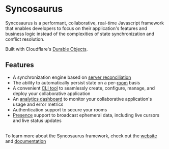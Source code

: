 # Syncosaurus

Syncosaurus is a performant, collaborative, real-time Javascript framework that enables developers to focus on their application's features and business logic instead of the complexities of state synchronization and conflict resolution.

Built with Cloudflare's [Durable Objects](https://developers.cloudflare.com/durable-objects/).

## Features

- A synchronization engine based on [server reconciliation](https://gabrielgambetta.com/client-side-prediction-server-reconciliation.html)
- The ability to automatically persist state on a per-[room](https://syncosaurus.github.io/docs/category/core-concepts/rooms) basis
- A convenient [CLI tool](https://github.com/syncosaurus/syncosaurus-cli) to seamlessly create, configure, manage, and deploy your collaborative application
- An [analytics dashboard](https://github.com/syncosaurus/syncosaurus-dashboard) to monitor your collaborative application's usage and error metrics
- Authentication support to secure your rooms
- [Presence](https://syncosaurus.github.io/docs/category/core-concepts/presence) support to broadcast ephemeral data, including live cursors and live status updates
<br></br>

To learn more about the Syncosaurus framework, check out the [website](https://syncosaurus.github.io/) and [documentation](https://syncosaurus.github.io/docs)
